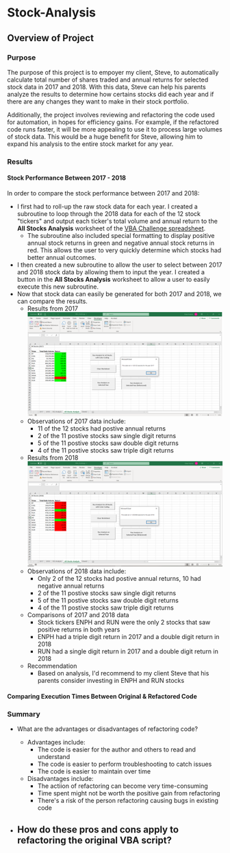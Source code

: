 # Stock-Analysis

## Overview of Project
### Purpose
The purpose of this project is to empoyer my client, Steve, to automatically calculate total number of shares traded and annual returns for selected stock data in 2017 and 2018. With this data, Steve can help his parents analyze the results to determine how certains stocks did each year and if there are any changes they want to make in their stock portfolio. 

Additionally, the project involves reviewing and refactoring the code used for automation, in hopes for efficiency gains. For example, if the refactored code runs faster, it will be more appealing to use it to process large volumes of stock data. This would be a huge benefit for Steve, allowing him to expand his analysis to the entire stock market for any year.
### Results
#### Stock Performance Between 2017 - 2018
In order to compare the stock performance between 2017 and 2018:
- I first had to roll-up the raw stock data for each year. I created a subroutine to loop through the 2018 data for each of the 12 stock "tickers" and output each ticker's total volume and annual return to the **All Stocks Analysis** worksheet of the [VBA Challenge spreadsheet](/VBA_Challenge.xlsm).
  - The subroutine also included special formatting to display positive annual stock returns in green and negative annual stock returns in red. This allows the user to very quickly determine which stocks had better annual outcomes.
- I then created a new subroutine to allow the user to select between 2017 and 2018 stock data by allowing them to input the year. I created a button in the **All Stocks Analysis** worksheet to allow a user to easily execute this new subroutine. 
- Now that stock data can easily be generated for both 2017 and 2018, we can compare the results.
  - Results from 2017 ![2017 Stock Analysis](/VBA_Challenge_2017.png)  
  - Observations of 2017 data include:
    - 11 of the 12 stocks had postive annual returns
    - 2 of the 11 postive stocks saw single digit returns
    - 5 of the 11 postive stocks saw double digit returns
    - 4 of the 11 postive stocks saw triple digit returns
  - Results from 2018 ![2018 Stock Analysis](/VBA_Challenge_2018.png)  
  - Observations of 2018 data include:
    - Only 2 of the 12 stocks had postive annual returns, 10 had negative annual returns
    - 2 of the 11 postive stocks saw single digit returns
    - 5 of the 11 postive stocks saw double digit returns
    - 4 of the 11 postive stocks saw triple digit returns
  - Comparisons of 2017 and 2018 data
    - Stock tickers ENPH and RUN were the only 2 stocks that saw positive returns in both years
    - ENPH had a triple digit return in 2017 and a double digit return in 2018
    - RUN had a single digit return in 2017 and a double digit return in 2018
  - Recommendation
    - Based on analysis, I'd recommend to my client Steve that his parents consider investing in ENPH and RUN stocks
    
#### Comparing Execution Times Between Original & Refactored Code

### Summary
- What are the advantages or disadvantages of refactoring code?
  - Advantages include:
    - The code is easier for the author and others to read and understand
    - The code is easier to perform troubleshooting to catch issues
    - The code is easier to maintain over time
  - Disadvantages include:
    - The actiion of refactoring can become very time-consuming 
    - Time spent might not be worth the positive gain from refactoring
    - There's a risk of the person refactoring causing bugs in existing code
  
- How do these pros and cons apply to refactoring the original VBA script?
  - 



